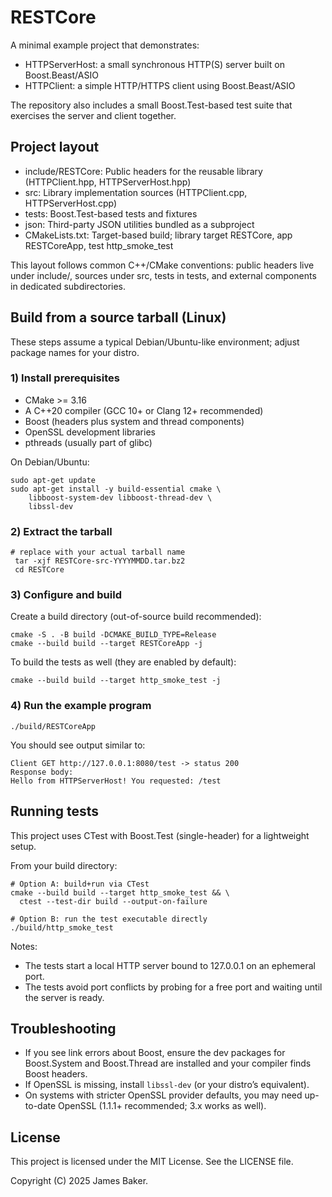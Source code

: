 # RESTCore

A minimal example project that demonstrates:
- HTTPServerHost: a small synchronous HTTP(S) server built on Boost.Beast/ASIO
- HTTPClient: a simple HTTP/HTTPS client using Boost.Beast/ASIO

The repository also includes a small Boost.Test-based test suite that exercises the server and client together.


## Project layout
- include/RESTCore: Public headers for the reusable library (HTTPClient.hpp, HTTPServerHost.hpp)
- src: Library implementation sources (HTTPClient.cpp, HTTPServerHost.cpp)
- tests: Boost.Test-based tests and fixtures
- json: Third-party JSON utilities bundled as a subproject
- CMakeLists.txt: Target-based build; library target RESTCore, app RESTCoreApp, test http_smoke_test

This layout follows common C++/CMake conventions: public headers live under include/<project>, sources under src, tests in tests, and external components in dedicated subdirectories.

## Build from a source tarball (Linux)
These steps assume a typical Debian/Ubuntu-like environment; adjust package names for your distro.

### 1) Install prerequisites
- CMake >= 3.16
- A C++20 compiler (GCC 10+ or Clang 12+ recommended)
- Boost (headers plus system and thread components)
- OpenSSL development libraries
- pthreads (usually part of glibc)

On Debian/Ubuntu:
```
sudo apt-get update
sudo apt-get install -y build-essential cmake \
    libboost-system-dev libboost-thread-dev \
    libssl-dev
```

### 2) Extract the tarball
```
# replace with your actual tarball name
 tar -xjf RESTCore-src-YYYYMMDD.tar.bz2
 cd RESTCore
```

### 3) Configure and build
Create a build directory (out-of-source build recommended):
```
cmake -S . -B build -DCMAKE_BUILD_TYPE=Release
cmake --build build --target RESTCoreApp -j
```

To build the tests as well (they are enabled by default):
```
cmake --build build --target http_smoke_test -j
```

### 4) Run the example program
```
./build/RESTCoreApp
```
You should see output similar to:
```
Client GET http://127.0.0.1:8080/test -> status 200
Response body:
Hello from HTTPServerHost! You requested: /test
```


## Running tests
This project uses CTest with Boost.Test (single-header) for a lightweight setup.

From your build directory:
```
# Option A: build+run via CTest
cmake --build build --target http_smoke_test && \
  ctest --test-dir build --output-on-failure

# Option B: run the test executable directly
./build/http_smoke_test
```

Notes:
- The tests start a local HTTP server bound to 127.0.0.1 on an ephemeral port.
- The tests avoid port conflicts by probing for a free port and waiting until the server is ready.


## Troubleshooting
- If you see link errors about Boost, ensure the dev packages for Boost.System and Boost.Thread are installed and your compiler finds Boost headers.
- If OpenSSL is missing, install `libssl-dev` (or your distro’s equivalent).
- On systems with stricter OpenSSL provider defaults, you may need up-to-date OpenSSL (1.1.1+ recommended; 3.x works as well).


## License
This project is licensed under the MIT License. See the LICENSE file.

Copyright (C) 2025 James Baker.
